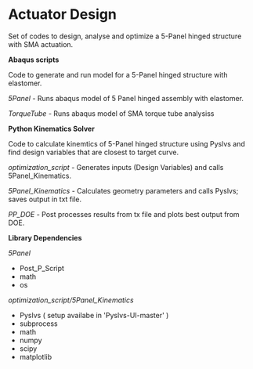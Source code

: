 # Actuator Design

Set of codes to design, analyse and optimize a 5-Panel hinged structure with SMA actuation.

**Abaqus scripts**

Code to generate and run model for a 5-Panel hinged structure with elastomer.

*5Panel* - Runs abaqus model of 5 Panel hinged assembly with elastomer.

*TorqueTube* -  Runs abaqus model of SMA torque tube analysiss

**Python Kinematics Solver**

Code to calculate kinemtics of 5-Panel hinged structure using Pyslvs and find design variables that are closest to target curve.

*optimization_script* - Generates inputs (Design Variables) and calls 5Panel_Kinematics.

*5Panel_Kinematics* - Calculates geometry parameters and calls Pyslvs; saves output in txt file.

*PP_DOE* - Post processes results from tx file and plots best output from DOE.

**Library Dependencies**

*5Panel*

- Post_P_Script
- math
- os

*optimization_script/5Panel_Kinematics*

- Pyslvs ( setup availabe in 'Pyslvs-UI-master' )
- subprocess
- math
- numpy
- scipy
- matplotlib
